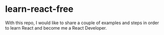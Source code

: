 # learn-react-free
With this repo, I would like to share a couple of examples and steps in order to learn React and become me a React Developer.
